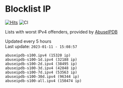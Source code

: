 # Blocklist IP

[![Hits](https://hits.seeyoufarm.com/api/count/incr/badge.svg?url=https%3A%2F%2Fgithub.com%2Fborestad%2Fblocklist-ip%2F&count_bg=%2379C83D&title_bg=%23555555&icon=&icon_color=%23E7E7E7&title=hits&edge_flat=false)](https://hits.seeyoufarm.com)  ![CI](https://img.shields.io/github/workflow/status/borestad/blocklist-ip/CI?style=flat-square)

Lists with worst IPv4 offenders, provided by [AbuseIPDB](https://www.abuseipdb.com/)

<!-- FOOTER-PLACEHOLDER -->
Updated every 5 hours<br>
Last update: `2023-01-11 - 15:08:57`
```
abuseipdb-s100.ipv4 (15320 ip)
abuseipdb-s100-1d.ipv4 (32188 ip)
abuseipdb-s100-2d.ipv4 (38495 ip)
abuseipdb-s100-3d.ipv4 (42848 ip)
abuseipdb-s100-7d.ipv4 (53563 ip)
abuseipdb-s100-30d.ipv4 (96344 ip)
abuseipdb-s100-all.ipv4 (150474 ip)
```
